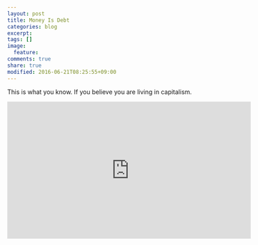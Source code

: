 ```yaml
---
layout: post
title: Money Is Debt
categories: blog
excerpt:
tags: []
image:
  feature:
comments: true
share: true
modified: 2016-06-21T08:25:55+09:00
---
```


This is what you know. If you believe you are living in capitalism.

<iframe width="560" height="315" src="https://www.youtube.com/embed/0LYMTsj_eqc" frameborder="0"></iframe>
